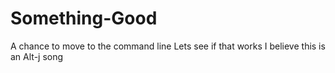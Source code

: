 # Something-Good
A chance to move to the command line
Lets see if that works
I believe this is an Alt-j song
